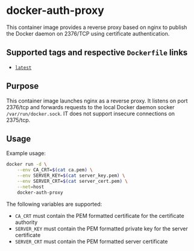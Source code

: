 # docker-auth-proxy

This container image provides a reverse proxy based on nginx to publish the Docker daemon on 2376/TCP using certificate authentication.

## Supported tags and respective `Dockerfile` links

- [`latest`](https://github.com/nicholasdille/docker-auth-proxy/blob/master/Dockerfile)

## Purpose

This container image launches nginx as a reverse proxy. It listens on port 2376/tcp and forwards requests to the local Docker daemon socker `/var/run/docker.sock`. IT does not support insecure connections on 2375/tcp.

## Usage

Example usage:

```bash
docker run -d \
    --env CA_CRT=$(cat ca.pem) \
    --env SERVER_KEY=$(cat server_key.pem) \
    --env SERVER_CRT=$(cat server_cert.pem) \
    --net=host
    docker-auth-proxy
```

The following variables are supported:

- `CA_CRT` must contain the PEM formatted certificate for the certificate authority
- `SERVER_KEY` must contain the PEM formatted private key for the server certificate
- `SERVER_CRT` must contain the PEM formatted server certificate